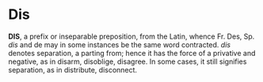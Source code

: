 # Dis

**DIS**, a prefix or inseparable preposition, from the Latin, whence Fr. Des, Sp. _dis_ and de may in some instances be the same word contracted. _dis_ denotes separation, a parting from; hence it has the force of a privative and negative, as in disarm, disoblige, disagree. In some cases, it still signifies separation, as in distribute, disconnect.